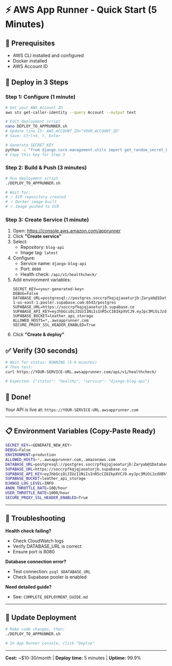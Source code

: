 # ⚡ AWS App Runner - Quick Start (5 Minutes)

## 🎯 Prerequisites
- AWS CLI installed and configured
- Docker installed
- AWS Account ID

## 🚀 Deploy in 3 Steps

### Step 1: Configure (1 minute)
```bash
# Get your AWS Account ID
aws sts get-caller-identity --query Account --output text

# Edit deployment script
nano DEPLOY_TO_APPRUNNER.sh
# Update line 15: AWS_ACCOUNT_ID="YOUR_ACCOUNT_ID"
# Save: Ctrl+X, Y, Enter

# Generate SECRET_KEY
python -c "from django.core.management.utils import get_random_secret_key; print(get_random_secret_key())"
# Copy this key for Step 3
```

### Step 2: Build & Push (3 minutes)
```bash
# Run deployment script
./DEPLOY_TO_APPRUNNER.sh

# Wait for:
# ✓ ECR repository created
# ✓ Docker image built
# ✓ Image pushed to ECR
```

### Step 3: Create Service (1 minute)
1. Open: https://console.aws.amazon.com/apprunner
2. Click **"Create service"**
3. Select:
   - Repository: `blog-api`
   - Image tag: `latest`
4. Configure:
   - Service name: `django-blog-api`
   - Port: `8080`
   - Health check: `/api/v1/healthcheck/`
5. Add environment variables:
   ```
   SECRET_KEY=<your-generated-key>
   DEBUG=False
   DATABASE_URL=postgresql://postgres.soccrpfkqjqjaoaturjb:Zaryab@1Database@aws-1-us-east-1.pooler.supabase.com:6543/postgres
   SUPABASE_URL=https://soccrpfkqjqjaoaturjb.supabase.co
   SUPABASE_API_KEY=eyJhbGciOiJIUzI1NiIsInR5cCI6IkpXVCJ9.eyJpc3MiOiJzdXBhYmFzZSIsInJlZiI6InNvY2NycGZrcWpxamFvYXR1cmpiIiwicm9sZSI6InNlcnZpY2Vfcm9sZSIsImlhdCI6MTc2MDAxMzE4OSwiZXhwIjoyMDc1NTg5MTg5fQ.9he4UDmhGEBklIjtb_UIQxUwAfxFzNyzrAZDnlrcS9E
   SUPABASE_BUCKET=leather_api_storage
   ALLOWED_HOSTS=*,.awsapprunner.com
   SECURE_PROXY_SSL_HEADER_ENABLED=True
   ```
6. Click **"Create & deploy"**

## ✅ Verify (30 seconds)
```bash
# Wait for status: RUNNING (5-6 minutes)
# Then test:
curl https://YOUR-SERVICE-URL.awsapprunner.com/api/v1/healthcheck/

# Expected: {"status": "healthy", "service": "django-blog-api"}
```

## 🎉 Done!
Your API is live at: `https://YOUR-SERVICE-URL.awsapprunner.com`

---

## 📋 Environment Variables (Copy-Paste Ready)

```bash
SECRET_KEY=<GENERATE_NEW_KEY>
DEBUG=False
ENVIRONMENT=production
ALLOWED_HOSTS=*,.awsapprunner.com,.amazonaws.com
DATABASE_URL=postgresql://postgres.soccrpfkqjqjaoaturjb:Zaryab@1Database@aws-1-us-east-1.pooler.supabase.com:6543/postgres
SUPABASE_URL=https://soccrpfkqjqjaoaturjb.supabase.co
SUPABASE_API_KEY=eyJhbGciOiJIUzI1NiIsInR5cCI6IkpXVCJ9.eyJpc3MiOiJzdXBhYmFzZSIsInJlZiI6InNvY2NycGZrcWpxamFvYXR1cmpiIiwicm9sZSI6InNlcnZpY2Vfcm9sZSIsImlhdCI6MTc2MDAxMzE4OSwiZXhwIjoyMDc1NTg5MTg5fQ.9he4UDmhGEBklIjtb_UIQxUwAfxFzNyzrAZDnlrcS9E
SUPABASE_BUCKET=leather_api_storage
DJANGO_LOG_LEVEL=INFO
ANON_THROTTLE_RATE=100/hour
USER_THROTTLE_RATE=1000/hour
SECURE_PROXY_SSL_HEADER_ENABLED=True
```

---

## 🔧 Troubleshooting

**Health check failing?**
- Check CloudWatch logs
- Verify DATABASE_URL is correct
- Ensure port is 8080

**Database connection error?**
- Test connection: `psql $DATABASE_URL`
- Check Supabase pooler is enabled

**Need detailed guide?**
- See: `COMPLETE_DEPLOYMENT_GUIDE.md`

---

## 🔄 Update Deployment

```bash
# Make code changes, then:
./DEPLOY_TO_APPRUNNER.sh

# In App Runner console, click "Deploy"
```

---

**Cost:** ~$10-30/month | **Deploy time:** 5 minutes | **Uptime:** 99.9%
